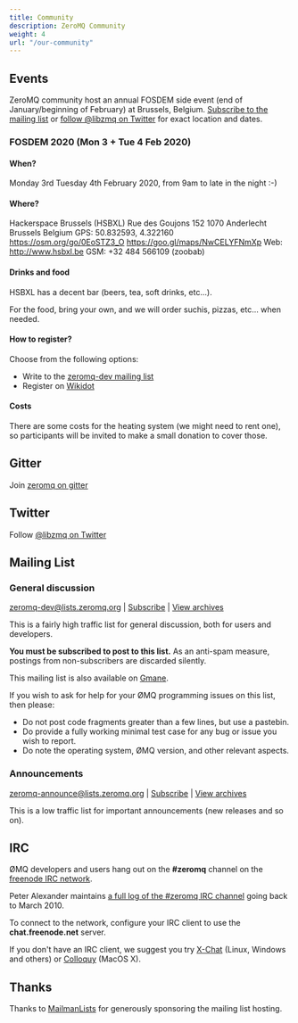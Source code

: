 ```yaml
---
title: Community
description: ZeroMQ Community
weight: 4
url: "/our-community"
---
```


## Events

ZeroMQ community host an annual FOSDEM side event (end of January/beginning of February) at Brussels, Belgium.
[Subscribe to the mailing list](https://lists.zeromq.org/mailman/listinfo/zeromq-dev) or [follow @libzmq on Twitter](https://twitter.com/libzmq) for exact location and dates.

### FOSDEM 2020 (Mon 3 + Tue 4 Feb 2020)

#### When?

Monday 3rd Tuesday 4th February 2020, from 9am to late in the night :-)

#### Where?

Hackerspace Brussels (HSBXL)
Rue des Goujons 152
1070 Anderlecht
Brussels
Belgium
GPS: 50.832593, 4.322160 https://osm.org/go/0EoSTZ3_O https://goo.gl/maps/NwCELYFNmXp
Web: http://www.hsbxl.be
GSM: +32 484 566109 (zoobab)

#### Drinks and food

HSBXL has a decent bar (beers, tea, soft drinks, etc...).

For the food, bring your own, and we will order suchis, pizzas, etc... when needed.

#### How to register?

Choose from the following options:

* Write to the [zeromq-dev mailing list](https://lists.zeromq.org/mailman/listinfo/zeromq-dev)
* Register on [Wikidot](http://wiki.zeromq.org/event:zeromq-post-fosdem-hackaton-mon-3-tue-4-feb-2020)

#### Costs

There are some costs for the heating system (we might need to rent one), so participants will be invited to make a small donation to cover those.

## Gitter

Join [zeromq on gitter](https://gitter.im/zeromq)

## Twitter

Follow [@libzmq on Twitter](https://twitter.com/libzmq)

## Mailing List

### General discussion

zeromq-dev@lists.zeromq.org | [Subscribe](https://lists.zeromq.org/mailman/listinfo/zeromq-dev) | [View archives](https://lists.zeromq.org/pipermail/zeromq-dev)

This is a fairly high traffic list for general discussion, both for users and developers.

**You must be subscribed to post to this list.** As an anti-spam measure, postings from non-subscribers are discarded silently.

This mailing list is also available on [Gmane](http://dir.gmane.org/gmane.network.zeromq.devel).

If you wish to ask for help for your ØMQ programming issues on this list, then please:

* Do not post code fragments greater than a few lines, but use a pastebin.
* Do provide a fully working minimal test case for any bug or issue you wish to report.
* Do note the operating system, ØMQ version, and other relevant aspects.

### Announcements
zeromq-announce@lists.zeromq.org | [Subscribe](https://lists.zeromq.org/mailman/listinfo/zeromq-announce) | [View archives](https://lists.zeromq.org/pipermail/zeromq-announce)

This is a low traffic list for important announcements (new releases and so on).

## IRC

ØMQ developers and users hang out on the **#zeromq** channel on the [freenode IRC network](http://www.freenode.net/).

Peter Alexander maintains [a full log of the #zeromq IRC channel](http://travlr.github.com/zmqirclog/) going back to March 2010.

To connect to the network, configure your IRC client to use the **chat.freenode.net** server.

If you don't have an IRC client, we suggest you try [X-Chat](http://www.xchat.org/) (Linux, Windows and others) or [Colloquy](http://colloquy.info/) (MacOS X).

## Thanks
Thanks to [MailmanLists](https://www.mailmanlists.net/) for generously sponsoring the mailing list hosting.
